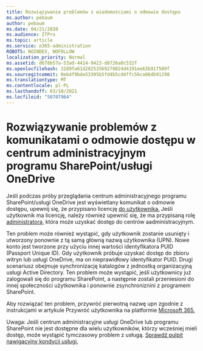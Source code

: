 ```yaml
---
title: Rozwiązywanie problemów z wiadomościami o odmowie dostępu
ms.author: pebaum
author: pebaum
ms.date: 04/21/2020
ms.audience: ITPro
ms.topic: article
ms.service: o365-administration
ROBOTS: NOINDEX, NOFOLLOW
localization_priority: Normal
ms.assetid: d678b57a-53ad-4414-9423-d8726a0c532f
ms.openlocfilehash: 3189fa61d28253569278024d4191ee63b917509f
ms.sourcegitcommit: 0eb4f9bde53395b5fd4b5cd4ffc56ca96db91298
ms.translationtype: MT
ms.contentlocale: pl-PL
ms.lasthandoff: 03/10/2021
ms.locfileid: "50707964"
---
```

# <a name="troubleshoot-access-denied-messages-in-sharepointonedrive-admin-center"></a>Rozwiązywanie problemów z komunikatami o odmowie dostępu w centrum administracyjnym programu SharePoint/usługi OneDrive

Jeśli podczas próby przeglądania centrum administracyjnego programu SharePoint/usługi OneDrive jest wyświetlany komunikat o odmowie dostępu, upewnij się, że przypisano licencję [do użytkownika.](https://docs.microsoft.com/microsoft-365/admin/add-users/add-users) Jeśli użytkownik ma licencję, należy również upewnić się, że ma przypisaną rolę [administratora,](https://docs.microsoft.com/microsoft-365/admin/add-users/about-admin-roles) która może uzyskać dostęp do centrów aadministracyjnym.

Ten problem może również wystąpić, gdy użytkownik zostanie usunięty i utworzony ponownie z tą samą główną nazwą użytkownika (UPN). Nowe konto jest tworzone przy użyciu innej wartości identyfikatora PUID (Passport Unique ID). Gdy użytkownik próbuje uzyskać dostęp do zbioru witryn lub usługi OneDrive, ma on nieprawidłowy identyfikator PUID. Drugi scenariusz obejmuje synchronizację katalogów z jednostką organizacyjną usługi Active Directory. Ten problem może wystąpić, jeśli użytkownicy już zalogowali się do programu SharePoint, a następnie zostali przeniesioni do innej społeczności użytkownika i ponownie zsynchroniznini z programem SharePoint.

Aby rozwiązać ten problem, przywróć pierwotną nazwę upn zgodnie z instrukcjami w artykule Przywróć użytkownika na platformie [Microsoft 365.](https://docs.microsoft.com/microsoft-365/admin/add-users/restore-user)

Uwaga: Jeśli centrum administracyjne usługi OneDrive lub programu SharePoint nie jest dostępne dla wielu użytkowników, którzy wcześniej mieli dostęp, może wystąpić tymczasowy problem z usługą.  [Sprawdź pulpit nawigacyjny kondycji usługi.](https://portal.office.com/adminportal/home#/servicehealth)


